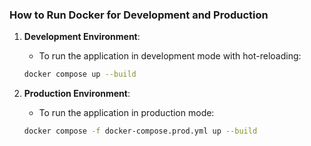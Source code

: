 ### How to Run Docker for Development and Production

1. **Development Environment**:

   - To run the application in development mode with hot-reloading:

   ```bash
   docker compose up --build
   ```

2. **Production Environment**:

   - To run the application in production mode:

   ```bash
   docker compose -f docker-compose.prod.yml up --build
   ```
